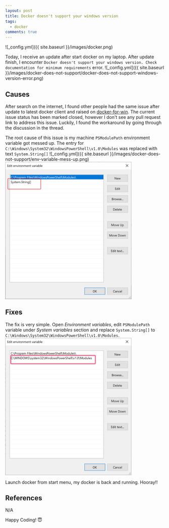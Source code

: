```yaml
---
layout: post
title: Docker doesn't support your windows version
tags:  
  - docker  
comments: true
---
```


![_config.yml]({{ site.baseurl }}/images/docker.png)

Today, I receive an update after start docker on my laptop. After update finish, I encounter `Docker doesn't support your windows version. Check documentation for minimum requirements` error.
![_config.yml]({{ site.baseurl }}/images/docker-does-not-support/docker-does-not-support-windows-version-error.png)

## Causes
After search on the internet, I found other people had the same issue after update to latest docker client and raised on [docker-for-win](https://github.com/docker/for-win/issues/4482). The current issue status has been marked closed, however I don't see any pull request link to address this issue. Luckily, I found the workaround by going through the discussion in the thread. 

The root cause of this issue is my machine `PSModulePath` environment variable got messed up. The entry for `C:\Windows\System32\WindowsPowerShell\v1.0\Modules` was replaced with text `System.String[]`
![_config.yml]({{ site.baseurl }}/images/docker-does-not-support/env-variable-mess-up.png)
<img src="/images/docker-does-not-support/env-variable-mess-up-2.png" width="400" style="display:block"/>

## Fixes
The fix is very simple. Open *Environment variables*, edit `PSModulePath` variable under *System variables* section and replace `System.String[]` to `C:\Windows\System32\WindowsPowerShell\v1.0\Modules`. 
<img src="/images/docker-does-not-support/env-variable-fix.png" width="400" style="display:block"/>


Launch docker from start menu, my docker is back and running. Hooray!!


## References
N/A

Happy Coding! 😇